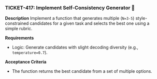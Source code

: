 ### TICKET-417: Implement Self-Consistency Generator 🤝

**Description**
Implement a function that generates multiple (`N=3-5`) style-constrained candidates for a given task and selects the best one using a simple rubric.

**Requirements**
- Logic: Generate candidates with slight decoding diversity (e.g., `temperature=0.7`).

**Acceptance Criteria**
- The function returns the best candidate from a set of multiple options. 